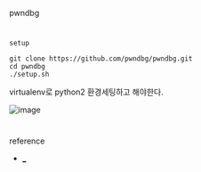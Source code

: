 pwndbg
#
`setup`
```
git clone https://github.com/pwndbg/pwndbg.git
cd pwndbg
./setup.sh
```
virtualenv로 python2 환경세팅하고 해야한다.

![image](https://user-images.githubusercontent.com/61821641/150648389-dbfd58fd-9858-4812-82b5-b313b7919878.png)

#
reference
- [_](https://flash-ctf.tistory.com/91)